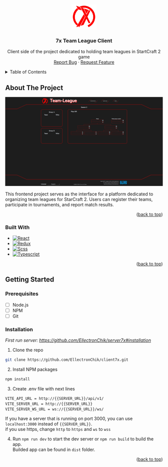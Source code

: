 <a name="readme-top"></a>

<!-- PROJECT LOGO -->
<br />
<div align="center">
  <a href="https://github.com/EllectronChik/client7x">
    <img src="public/assets/favicon.svg" alt="Logo" width="80" height="80">
  </a>

  <h3 align="center">7x Team League Client</h3>

  <p align="center">
    Client side of the project dedicated to holding team leagues in StartCraft 2 game
    <br />
    <a href="https://github.com/EllectronChik/client7x/issues">Report Bug</a>
    ·
    <a href="https://github.com/EllectronChik/client7x/issues">Request Feature</a>
  </p>
</div>



<!-- TABLE OF CONTENTS -->
<details>
  <summary>Table of Contents</summary>
  <ol>
    <li>
      <a href="#about-the-project">About The Project</a>
      <ul>
        <li><a href="#built-with">Built With</a></li>
      </ul>
    </li>
    <li>
      <a href="#getting-started">Getting Started</a>
      <ul>
        <li><a href="#prerequisites">Prerequisites</a></li>
        <li><a href="#installation">Installation</a></li>
      </ul>
    </li>
  </ol>
</details>



<!-- ABOUT THE PROJECT -->
## About The Project

![Product Name Screen Shot][product-screenshot]

This frontend project serves as the interface for a platform dedicated to organizing team leagues for StarCraft 2. Users can register their teams, participate in tournaments, and report match results.

<p align="right">(<a href="#readme-top">back to top</a>)</p>



### Built With

* [![React][React.js]][React-url]
* [![Redux][Redux]][Redux-url]
* [![Scss][Sass]][Sass-url]
* [![Typescript][Typescript]][Typescript-url]


<p align="right">(<a href="#readme-top">back to top</a>)</p>



<!-- GETTING STARTED -->
## Getting Started

### Prerequisites

- [ ] Node.js
- [ ] NPM
- [ ] Git

### Installation

_First run server: https://github.com/EllectronChik/server7x#installation_

1. Clone the repo
  ```sh
  git clone https://github.com/EllectronChik/client7x.git
  ```
2. Install NPM packages
  ```sh
  npm install
  ```
3. Create .env file with next lines
  ```sh
  VITE_API_URL = http://{{SERVER_URL}}/api/v1/
  VITE_SERVER_URL = http://{{SERVER_URL}}
  VITE_SERVER_WS_URL = ws://{{SERVER_URL}}/ws/
  ```
  If you have a server that is running on port 3000, you can use `localhost:3000` instead of `{{SERVER_URL}}`. <br/>
  if you use https, change `http` to `https` and `ws` to `wss`

4. Run `npm run dev` to start the dev server or `npm run build` to build the app. <br/>
  Builded app can be found in `dist` folder.

<p align="right">(<a href="#readme-top">back to top</a>)</p>

<!-- MARKDOWN LINKS & IMAGES -->
<!-- https://www.markdownguide.org/basic-syntax/#reference-style-links -->
[product-screenshot]: readmeMedia/screen.png
[React.js]: https://img.shields.io/badge/React-20232A?style=for-the-badge&logo=react&logoColor=61DAFB
[React-url]: https://reactjs.org/
[Redux]: https://img.shields.io/badge/Redux-764ABC?style=for-the-badge&logo=redux&logoColor=white
[Redux-url]: https://redux.js.org
[Sass]: https://img.shields.io/badge/Sass-CC6699?style=for-the-badge&logo=sass&logoColor=white
[Sass-url]: https://sass-lang.com
[Typescript]: https://img.shields.io/badge/Typescript-3178C6?style=for-the-badge&logo=typescript&logoColor=white
[Typescript-url]: https://www.typescriptlang.org